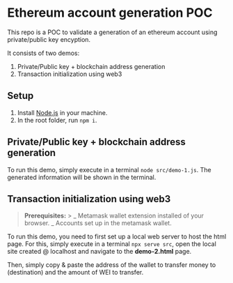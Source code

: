 # Ethereum account generation POC

This repo is a POC to validate a generation of an ethereum account using private/public key encyption.

It consists of two demos:

1. Private/Public key + blockchain address generation
1. Transaction initialization using web3

## Setup

1. Install [Node.js](https://nodejs.org/en/) in your machine.
1. In the root folder, run `npm i`.

## Private/Public key + blockchain address generation

To run this demo, simply execute in a terminal `node src/demo-1.js`. The generated information will be shown in the terminal.

## Transaction initialization using web3

> **Prerequisites:** > _ Metamask wallet extension installed of your browser.
> _ Accounts set up in the metamask wallet.

To run this demo, you need to first set up a local web server to host the html page. For this, simply execute in a terminal `npx serve src`, open the local site created @ localhost and navigate to the **demo-2.html** page.

Then, simply copy & paste the address of the wallet to transfer money to (destination) and the amount of WEI to transfer.
